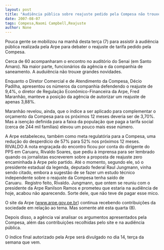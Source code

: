 ```yaml
---
layout: post
title: "Audiência pública sobre reajuste pedido pela Compesa não trouxe novidades"
date: 2007-08-07
tags: Compesa,Naomi Campbell,Reajuste
author: None
---
```

Pouca gente se mobilizou na manh&atilde; desta ter&ccedil;a (7) para assistir &agrave; audi&ecirc;ncia p&uacute;blica realizada pela Arpe para debater o reajuste de tarifa pedido pela Compesa.&nbsp;

Cerca de&nbsp;60&nbsp;acompanharam o encontro no audit&oacute;rio do Senai (em Santo Amaro). Na maior parte, funcion&aacute;rios da ag&ecirc;ncia e da companhia de saneamento.&nbsp;A audui&ecirc;ncia n&atilde;o trouxe grandes novidades. 

Enquanto o Diretor Comercial e de Atendimento da Compesa, D&eacute;cio Padilha, apresentou os n&uacute;meros da companhia defendendo o reajuste de 9,4%, o diretor de Regula&ccedil;&atilde;o Econ&ocirc;mico-Financeira da Arpe, Fred Maranh&atilde;o, manteve a posi&ccedil;&atilde;o da ag&ecirc;ncia de autorizar um reajuste de apenas 3,88%. 

Maranh&atilde;o revelou, ainda, que o &iacute;ndice a ser aplicado para complementar o or&ccedil;amento da&nbsp;Compesa para os pr&oacute;ximos 12 meses deveria ser de 3,70%. Mas a isen&ccedil;&atilde;o definida para a faixa da popula&ccedil;&atilde;o que paga a tarifa social (cerca de 244 mil fam&iacute;lias) elevou um pouco mais esse n&uacute;mero. 

A Arpe estabeleceu, tamb&eacute;m como meta regulat&oacute;ria para a Compesa, uma redu&ccedil;&atilde;o do desperd&iacute;cio de 57% para 52% nos pr&oacute;ximos 12 meses. 
RIVALDO
A nota engra&ccedil;ada do encontro ficou por conta do dirigente do PPS em Caruaru, Rivaldo Soares, que pediu &agrave; imprensa para ser lembrado quando os jornalistas escreverem sobre a proposta de reajuste zero encaminhada &agrave; Arpe pelo partido. 
At&eacute; o momento, segundo ele, s&oacute; o presidente estadual da legenda, deputado federal Raul Jungmann, vinha sendo citado, embora a sugest&atilde;o de se fazer um estudo t&eacute;cnico independente sobre o reajuste da Compesa tenha&nbsp;sa&iacute;do de Caruaru.&nbsp;&nbsp;Registro feito, Rivaldo.
Jungmann, que ontem se reuniu com o presidente da Arpe Ranilson Ramos e&nbsp;prometeu que estaria na audi&ecirc;ncia de hoje, acabou n&atilde;o aparecendo. Sorte dele, que n&atilde;o teve de pagar esse mico.

O site da Arpe (www.arpe.gov.pe.br) continua recebendo contribui&ccedil;&otilde;es da sociedade em rela&ccedil;&atilde;o ao tema. Mas somente at&eacute; esta quarta (8). 

Depois disso, a ag&ecirc;ncia vai analisar os argumentos apresentados pela Compesa, al&eacute;m das contribui&ccedil;&otilde;es recolhidas pelo site e na audi&ecirc;ncia p&uacute;blica. 

O &iacute;ndice final autorizado pela Arpe ser&aacute; divulgado no dia 14, ter&ccedil;a da semana que vem.  